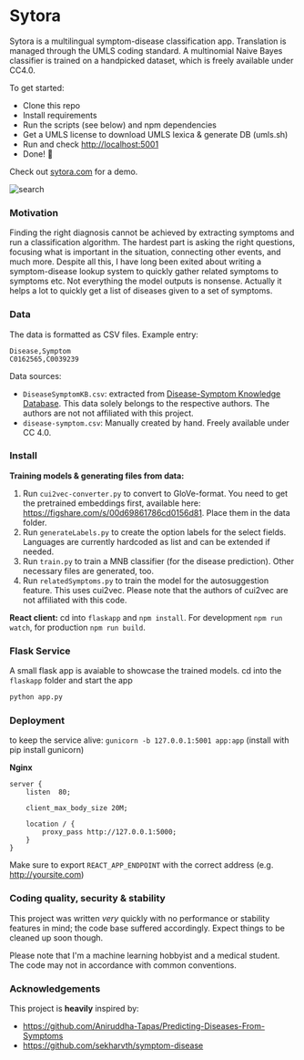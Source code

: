 # Sytora
Sytora is a multilingual symptom-disease classification app. Translation is managed through the UMLS coding standard. A multinomial Naive Bayes classifier is trained on a handpicked dataset, which is freely available under CC4.0. 

To get started:
- Clone this repo
- Install requirements
- Run the scripts (see below) and npm dependencies
- Get a UMLS license to download UMLS lexica & generate DB (umls.sh)
- Run and check [ http://localhost:5001]( http://localhost:5001)
- Done! :tada:

Check out [sytora.com](sytora.com) for a demo.

![search](https://raw.githubusercontent.com/leanderme/sytora/master/screenshots/search.png)


### Motivation
Finding the right diagnosis cannot be achieved by extracting symptoms and run a classification algorithm. The hardest part is asking the right questions, focusing what is important in the situation, connecting other events, and much more. Despite all this, I have long been exited about writing a symptom-disease lookup system to quickly gather related symptoms to symptoms etc. Not everything the model outputs is nonsense. Actually it helps a lot to quickly get a list of diseases given to a set of symptoms.

### Data
The data is formatted as CSV files. Example entry:
```csv
Disease,Symptom
C0162565,C0039239
```

Data sources:
- `DiseaseSymptomKB.csv`: extracted from [Disease-Symptom Knowledge Database](http://people.dbmi.columbia.edu/~friedma/Projects/DiseaseSymptomKB/index.html). This data solely belongs to the respective authors. The authors are not not affiliated with this project.
- `disease-symptom.csv`: Manually created by hand. Freely available under CC 4.0.

### Install
**Training models & generating files from data:**
1. Run `cui2vec-converter.py` to convert to GloVe-format. You need to get the pretrained embeddings first, available here: https://figshare.com/s/00d69861786cd0156d81. Place them in the data folder.
2. Run `generateLabels.py` to create the option labels for the select fields. Languages are currently hardcoded as list and can be extended if needed.
3. Run `train.py` to train a MNB classifier (for the disease prediction). Other necessary files are generated, too. 
4. Run `relatedSymptoms.py` to train the model for the autosuggestion feature. This uses cui2vec. Please note that the authors of cui2vec are not affiliated with this code. 

**React client:**
cd into `flaskapp` and `npm install`. For development `npm run watch`, for production `npm run build`.

### Flask Service
A small flask app is avaiable to showcase the trained models. cd into the `flaskapp` folder and start the app
```bash
python app.py
```

### Deployment

to keep the service alive: `gunicorn -b 127.0.0.1:5001 app:app`
(install with pip install gunicorn)

**Nginx**
```
server {
    listen  80;

    client_max_body_size 20M;

    location / {
        proxy_pass http://127.0.0.1:5000;
    }
}
```
Make sure to export `REACT_APP_ENDPOINT` with the correct address (e.g. http://yoursite.com)

### Coding quality, security & stability
This project was written *very* quickly with no performance or stability features in mind; the code base suffered accordingly. Expect things to be cleaned up soon though.

Please note that I'm a machine learning hobbyist and a medical student. The code may not in accordance with common conventions. 

### Acknowledgements
This project is **heavily** inspired by:
- https://github.com/Aniruddha-Tapas/Predicting-Diseases-From-Symptoms
- https://github.com/sekharvth/symptom-disease